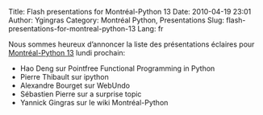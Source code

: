 Title: Flash presentations for Montréal-Python 13
Date: 2010-04-19 23:01
Author: Ygingras
Category: Montréal Python, Presentations
Slug: flash-presentations-for-montreal-python-13
Lang: fr

Nous sommes heureux d’annoncer la liste des présentations éclaires pour
[Montréal-Python 13][] lundi prochain:

-   Hao Deng sur Pointfree Functional Programming in Python
-   Pierre Thibault sur ipython
-   Alexandre Bourget sur WebUndo
-   Sébastien Pierre sur a surprise topic
-   Yannick Gingras sur le wiki Montréal-Python

  [Montréal-Python 13]: http://www.montrealpython.org/2010/03/montreal-python-13-on-2010-04-26/
